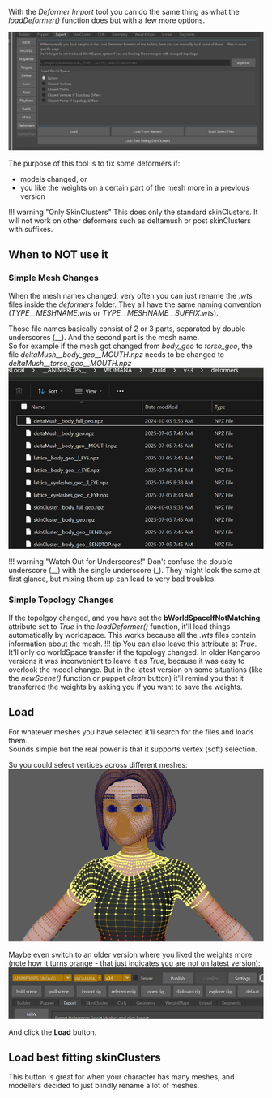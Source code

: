 With the *Deformer Import* tool you can do the same thing as what the *loadDeformer()* function does but with a few more options.

![Alt text](../images/builder_importDeformers.jpg)

The purpose of this tool is to fix some deformers if:  

- models changed, or
- you like the weights on a certain part of the mesh more in a previous version


!!! warning "Only SkinClusters"
    This does only the standard skinClusters. It will not work on other deformers such as deltamush or post skinClusters with suffixes.
     

## When to NOT use it
### Simple Mesh Changes
When the mesh names changed, very often you can just rename the *.wts* files inside the *deformers* folder. 
They all have the same naming convention (*TYPE__MESHNAME.wts* or *TYPE__MESHNAME__SUFFIX.wts*).   

Those file names basically consist of 2 or 3 parts, separated by double underscores (\_\_). And the second part is the mesh name.  
So for example if the mesh got changed from *body_geo* to *torso_geo*, the file *deltaMush__body_geo__MOUTH.npz* needs to be changed to
*deltaMush__torso_geo__MOUTH.npz*
![Alt text](../images/modelChange_names.jpg)

!!! warning "Watch Out for Underscores!"
    Don't confuse the double underscore (\_\_) with the single underscore (\_). They might look the same at first glance, but 
    mixing them up can lead to very bad troubles.


### Simple Topology Changes
If the topolgoy changed, and you have set the **bWorldSpaceIfNotMatching** attribute set to *True* in the 
*loadDeformer()* function, it'll load things automatically by worldspace. This works because all the *.wts* files contain
information about the mesh.
!!! tip
    You can also leave this attribute at *True*. It'll only do worldSpace transfer if the topology changed. 
    In older Kangaroo versions it was inconvenient to leave it as *True*, because it was easy to overlook the model change.
    But in the latest version on some situations (like the *newScene()* function or puppet *clean* button) it'll remind you 
    that it transferred the weights by asking you if you want to save the weights.




## Load 

For whatever meshes you have selected it'll search for the files and loads them.  
Sounds simple but the real power is that it supports vertex (soft) selection.   

So you could select vertices across different meshes:  
![Alt text](../images/deformerImport_vertexSelection.jpg)   

Maybe even switch to an older version where you liked the weights more (note how it turns orange - that just indicates you are not on
latest version):  
![Alt text](../images/deformerImport_olderVersion.jpg)   

And click the **Load** button.



## Load best fitting skinClusters
This button is great for when your character has many meshes, and modellers decided to just blindly rename a lot of meshes.


